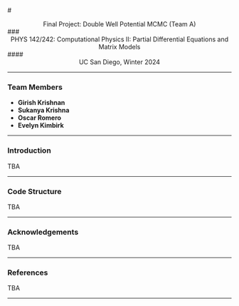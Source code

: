 #<center>Final Project: Double Well Potential MCMC (Team A)</center>
###<center>PHYS 142/242: Computational Physics II: Partial Differential Equations and Matrix Models</center>
####<center>UC San Diego, Winter 2024</center>

<hr>

### Team Members
- **Girish Krishnan**
- **Sukanya Krishna**
- **Oscar Romero**
- **Evelyn Kimbirk**

<hr>

### Introduction

TBA

<hr>

### Code Structure

TBA

<hr>

### Acknowledgements

TBA

<hr>

### References

TBA

<hr>